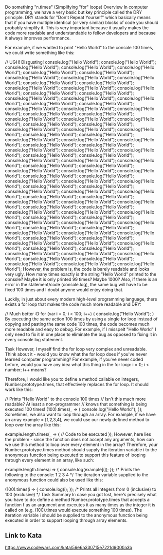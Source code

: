Do something "n.times" (Simplifying "for" loops)
Overview
In computer programming, we have a very basic but key principle called the DRY principle. DRY stands for "Don't Repeat Yourself" which basically means that if you have multiple identical (or very similar) blocks of code you should probably simplify it. This is very important because it usually makes the code more readable and understandable to fellow developers and because it always improves performance.

For example, if we wanted to print "Hello World" to the console 100 times, we could write something like this:

// UGH!  Disgusting!
console.log("Hello World");
console.log("Hello World");
console.log("Hello World");
console.log("Hello World");
console.log("Hello World");
console.log("Hello World");
console.log("Hello World");
console.log("Hello World");
console.log("Hello World");
console.log("Hello World");
console.log("Hello World");
console.log("Hello World");
console.log("Hello World");
console.log("Hello World");
console.log("Hello World");
console.log("Hello World");
console.log("Hello World");
console.log("Hello World");
console.log("Hello World");
console.log("Hello World");
console.log("Hello World");
console.log("Hello World");
console.log("Hello World");
console.log("Hello World");
console.log("Hello World");
console.log("Hello World");
console.log("Hello World");
console.log("Hello World");
console.log("Hello World");
console.log("Hello World");
console.log("Hello World");
console.log("Hello World");
console.log("Hello World");
console.log("Hello World");
console.log("Hello World");
console.log("Hello World");
console.log("Hello World");
console.log("Hello World");
console.log("Hello World");
console.log("Hello World");
console.log("Hello World");
console.log("Hello World");
console.log("Hello World");
console.log("Hello World");
console.log("Hello World");
console.log("Hello World");
console.log("Hello World");
console.log("Hello World");
console.log("Hello World");
console.log("Hello World");
console.log("Hello World");
console.log("Hello World");
console.log("Hello World");
console.log("Hello World");
console.log("Hello World");
console.log("Hello World");
console.log("Hello World");
console.log("Hello World");
console.log("Hello World");
console.log("Hello World");
console.log("Hello World");
console.log("Hello World");
console.log("Hello World");
console.log("Hello World");
console.log("Hello World");
console.log("Hello World");
console.log("Hello World");
console.log("Hello World");
console.log("Hello World");
console.log("Hello World");
console.log("Hello World");
console.log("Hello World");
console.log("Hello World");
console.log("Hello World");
console.log("Hello World");
console.log("Hello World");
console.log("Hello World");
console.log("Hello World");
console.log("Hello World");
console.log("Hello World");
console.log("Hello World");
console.log("Hello World");
console.log("Hello World");
console.log("Hello World");
console.log("Hello World");
console.log("Hello World");
console.log("Hello World");
console.log("Hello World");
console.log("Hello World");
console.log("Hello World");
console.log("Hello World");
console.log("Hello World");
console.log("Hello World");
console.log("Hello World");
console.log("Hello World");
console.log("Hello World");
console.log("Hello World");
console.log("Hello World");
console.log("Hello World");
console.log("Hello World");
However, the problem is, the code is barely readable and looks very ugly. How many times exactly is the string "Hello World" printed to the console? Maybe it is only printed 99 times? Maybe 1000? Also, if there is an error in the statement/code (console.log), the same bug will have to be fixed 100 times and I doubt anyone would enjoy doing that.

Luckily, in just about every modern high-level programming language, there exists a for loop that makes the code much more readable and DRY:

// Much better :D
for (var i = 0; i < 100; i++) {
  console.log("Hello World");
}
By executing the same action 100 times by using a single for loop instead of copying and pasting the same code 100 times, the code becomes much more readable and easy to debug. For example, if I misspelt "Hello World" I only need to fix it in one place to eliminate the bug as opposed to fixing it in every console.log statement.

Task
However, I myself find the for loop very complex and unreadable. Think about it - would you know what the for loop does if you've never learned computer programming? For example, if you've never coded before, would you have any idea what this thing in the for loop: i = 0; i < number; i++ means?

Therefore, I would like you to define a method callable on integers, Number.prototype.times, that effectively replaces the for loop. It should work like this:

// Prints "Hello World" to the console 100 times
// Isn't this much more readable?  At least a non-programmer
// knows that something is being executed 100 times!
(100).times(_ => {
  console.log("Hello World");
});
Sometimes, we also want to loop through an array. For example, if we have an array example = [1,2,3,4], we could use our newly defined method to loop over the array like this:

example.length.times(_ => {
  // Code to be executed
});
However, here lies the problem - since the function does not accept any arguments, how can we use this method to loop over every element in the array? Therefore, your Number.prototype.times method should supply the iteration variable i to the anonymous function being executed to support this feature of looping through every element in an array, like such:

example.length.times(i => {
  console.log(example[i]);
});
/* Prints the following to the console:
1
2
3
4
*/
The iteration variable supplied to the anonymous function could also be used like this:

(100).times(i => {
  console.log(i);
});
/* Prints all integers from 0 (inclusive) to 100 (exclusive) */
Task Summary
In case you got lost, here's precisely what you have to do: define a method Number.prototype.times that accepts a function f as an argument and executes it as many times as the integer it is called on (e.g. (100).times would execute something 100 times). The iteration variable i should be supplied to the anonymous function being executed in order to support looping through array elements.



## Link to Kata
https://www.codewars.com/kata/56e6a330715e7221d9000a3b